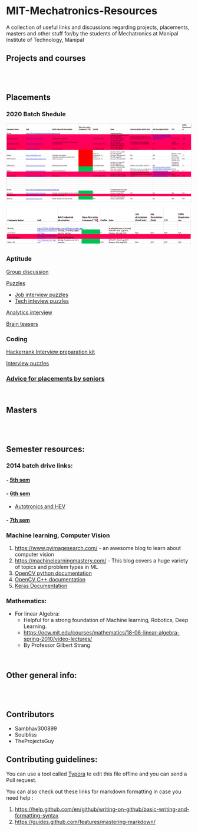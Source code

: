 # MIT-Mechatronics-Resources
A collection of useful links and discussions regarding projects, placements, masters and other stuff for/by the students of Mechatronics at Manipal Institute of Technology, Manipal



## Projects and courses
<br>
<br>


## Placements

### 2020 Batch Shedule

![](img/placements/placement_schedule_2020.png)

![](img/placements/placement_shedule_not_present.png)

### Aptitude

[Group discussion](https://www.indiabix.com/group-discussion/topics-with-answers/)

[Puzzles](https://www.geeksforgeeks.org/category/puzzles/)

- [Job interview puzzles](https://www.analyticsvidhya.com/blog/2016/07/20-challenging-job-interview-puzzles-which-every-analyst-solve-atleast/)
- [Tech inteview puzzles](https://puzzlefry.com/top-25-tech-interview-puzzles-with-answers/)

[Analytics interview](https://www.analyticsvidhya.com/blog/2014/09/commonly-asked-puzzles-analytics-interviews/)

[Brain teasers](http://www.crazyforcode.com/brain-teasers/)


### Coding

[Hackerrank Interview preparation kit](https://www.hackerrank.com/interview/interview-preparation-kit)

[Interview puzzles](http://www.crazyforcode.com/top-10-interview-puzzles/)


### [Advice for placements by seniors](/advices.md)

<Br>

## Masters
<br>
<br>


## Semester resources:


### 2014 batch drive links:

#### - [5th sem](https://drive.google.com/folderview?id=0B6S9AxB3IyRYSmtBNU9MaGJhYnc)

#### - [6th sem](https://drive.google.com/folderview?id=0B6S9AxB3IyRYUVdkX19zai1ab00)

  - [Autotronics and HEV](https://drive.google.com/drive/u/0/folders/0B2kBdeXt5BVpYW1aWXpiS01QV00)

#### - [7th sem](https://drive.google.com/folderview?id=0B6S9AxB3IyRYdmVoU0hEaS12X1k)



### Machine learning, Computer Vision

1. https://www.pyimagesearch.com/ - an awesome blog to learn about computer vision
2. https://machinelearningmastery.com/ - This blog covers a huge variety of topics and problem types in ML
3. [OpenCV python documentation](https://opencv-python-tutroals.readthedocs.io/en/latest/py_tutorials/py_tutorials.html)
4. [OpenCV C++ documentation](https://docs.opencv.org/master/d9/df8/tutorial_root.html)
5. [Keras Documentation](https://keras.io/) 

### Mathematics:

- For linear Algebra:
  - Helpful for a strong foundation of Machine learning, Robotics, Deep Learning.
  - <https://ocw.mit.edu/courses/mathematics/18-06-linear-algebra-spring-2010/video-lectures/>
  - By Professor Gilbert Strang 

<br>

## Other general info:




<br>
<br>


## Contributors

- Sambhav300899
- Soulbliss
- TheProjectsGuy

## Contributing guidelines:

You can use a tool called [Typora](https://typora.io/) to edit this file offline and you can send a Pull request.



You can also check out these links for markdown formatting in case you need help :

1. https://help.github.com/en/github/writing-on-github/basic-writing-and-formatting-syntax
2. https://guides.github.com/features/mastering-markdown/

